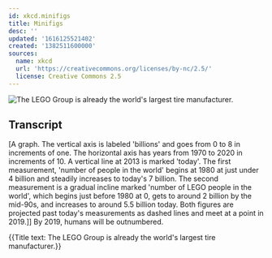 ```yaml
---
id: xkcd.minifigs
title: Minifigs
desc: ''
updated: '1616125521402'
created: '1382511600000'
sources:
  name: xkcd
  url: 'https://creativecommons.org/licenses/by-nc/2.5/'
  license: Creative Commons 2.5
---
```

![The LEGO Group is already the world's largest tire manufacturer.](https://imgs.xkcd.com/comics/minifigs.png)

## Transcript
[A graph. The vertical axis is labeled 'billions' and goes from 0 to 8 in increments of one. The horizontal axis has years from 1970 to 2020 in increments of 10. A vertical line at 2013 is marked 'today'. The first measurement, 'number of people in the world' begins at 1980 at just under 4 billion and steadily increases to today's 7 billion. The second measurement is a gradual incline marked 'number of LEGO people in the world', which begins just before 1980 at 0, gets to around 2 billion by the mid-90s, and increases to around 5.5 billion today. Both figures are projected past today's measurements as dashed lines and meet at a point in 2019.]]
By 2019, humans will be outnumbered. 

{{Title text: The LEGO Group is already the world's largest tire manufacturer.}}
